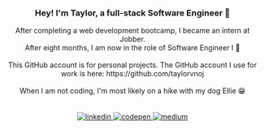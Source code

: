 
  

### <div align="center">Hey! I'm Taylor, a full-stack Software Engineer 🚀</div>  
  

<div align="center">After completing a web development bootcamp, I became an intern at Jobber.</div>  

<div align="center">After eight months, I am now in the role of Software Engineer I 🎉</div>
  
<br/>
   
<div align="center">This GitHub account is for personal projects. The GitHub account I use for work is here: https://github.com/taylorvnoj</div> 

<br/>
  
<div align="center">When I am not coding, I'm most likely on a hike with my dog Ellie 😁</div>  
  

<br/> 

<br/>  



<div align="center">
<a href="https://linkedin.com/in/taylor-noj" target="_blank">
<img src=https://img.shields.io/badge/linkedin-%231E77B5.svg?&style=for-the-badge&logo=linkedin&logoColor=white alt=linkedin style="margin-bottom: 5px;" />
</a>
<a href="https://codepen.com/taylornoj" target="_blank">
<img src=https://img.shields.io/badge/codepen-%23131417.svg?&style=for-the-badge&logo=codepen&logoColor=white alt=codepen style="margin-bottom: 5px;" />
</a>
<a href="https://medium.com/@taylornoj" target="_blank">
<img src=https://img.shields.io/badge/medium-%23292929.svg?&style=for-the-badge&logo=medium&logoColor=white alt=medium style="margin-bottom: 5px;" />
</a>  
</div>  
  

<br/>  


